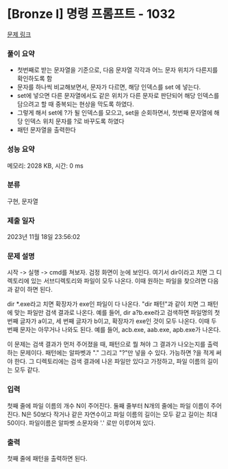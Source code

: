 # [Bronze I] 명령 프롬프트 - 1032 

[문제 링크](https://www.acmicpc.net/problem/1032) 

### 풀이 요약
- 첫번째로 받는 문자열을 기준으로, 다음 문자열 각각과 어느 문자 위치가 다른지를 확인하도록 함
- 문자를 하나씩 비교해보면서, 문자가 다르면, 해당 인덱스를 set 에 넣는다.
- set에 넣으면 다른 문자열에서도 같은 위치가 다른 문자로 판단되어 해당 인덱스를 담으려고 할 때 중복되는 현상을 막도록 하였다.
- 그렇게 해서 set에 ?가 될 인덱스를 모으고, set을 순회하면서, 첫번째 문자열에 해당 인덱스 위치 문자를 ?로 바꾸도록 하였다
- 패턴 문자열을 출력한다

### 성능 요약

메모리: 2028 KB, 시간: 0 ms

### 분류

구현, 문자열

### 제출 일자

2023년 11월 18일 23:56:02

### 문제 설명

<p>시작 -> 실행 -> cmd를 쳐보자. 검정 화면이 눈에 보인다. 여기서 dir이라고 치면 그 디렉토리에 있는 서브디렉토리와 파일이 모두 나온다. 이때 원하는 파일을 찾으려면 다음과 같이 하면 된다.</p>

<p>dir *.exe라고 치면 확장자가 exe인 파일이 다 나온다. "dir 패턴"과 같이 치면 그 패턴에 맞는 파일만 검색 결과로 나온다. 예를 들어, dir a?b.exe라고 검색하면 파일명의 첫 번째 글자가 a이고, 세 번째 글자가 b이고, 확장자가 exe인 것이 모두 나온다. 이때 두 번째 문자는 아무거나 나와도 된다. 예를 들어, acb.exe, aab.exe, apb.exe가 나온다.</p>

<p>이 문제는 검색 결과가 먼저 주어졌을 때, 패턴으로 뭘 쳐야 그 결과가 나오는지를 출력하는 문제이다. 패턴에는 알파벳과 "." 그리고 "?"만 넣을 수 있다. 가능하면 ?을 적게 써야 한다. 그 디렉토리에는 검색 결과에 나온 파일만 있다고 가정하고, 파일 이름의 길이는 모두 같다.</p>

### 입력 

 <p>첫째 줄에 파일 이름의 개수 N이 주어진다. 둘째 줄부터 N개의 줄에는 파일 이름이 주어진다. N은 50보다 작거나 같은 자연수이고 파일 이름의 길이는 모두 같고 길이는 최대 50이다. 파일이름은 알파벳 소문자와 '.' 로만 이루어져 있다.</p>

### 출력 

 <p>첫째 줄에 패턴을 출력하면 된다.</p>

